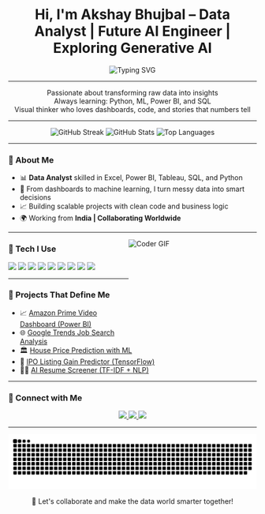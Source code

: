 <h1 align="center">Hi, I'm Akshay Bhujbal – Data Analyst | Future AI Engineer | Exploring Generative AI</h1>

<p align="center">
  <img src="https://readme-typing-svg.demolab.com?font=Fira+Code&size=20&duration=3000&pause=500&color=F75C7E&center=true&width=500&lines=Turning+raw+data+into+insights;Building+dashboards+that+drive+decisions;Exploring+AI%2C+ML%2C+LLMs%2C+Generative+AI;Always+learning+Python%2C+SQL%2C+Power+BI" alt="Typing SVG" />
</p>

---

<p align="center">
  Passionate about transforming raw data into insights <br>
  Always learning: Python, ML, Power BI, and SQL <br>
  Visual thinker who loves dashboards, code, and stories that numbers tell
</p>

---

<p align="center">
  <img src="https://github-readme-streak-stats.herokuapp.com?user=AkshayBhujbal1995&theme=tokyonight&hide_border=true" height="150" alt="GitHub Streak" />
  <img src="https://github-readme-stats.vercel.app/api?username=AkshayBhujbal1995&show_icons=true&theme=tokyonight&include_all_commits=true&count_private=true&hide_border=true" height="150" alt="GitHub Stats" />
  <img src="https://github-readme-stats.vercel.app/api/top-langs/?username=AkshayBhujbal1995&layout=compact&theme=tokyonight&hide_border=true" height="150" alt="Top Languages" />
</p>

---

### 🧪 About Me

- 📊 **Data Analyst** skilled in Excel, Power BI, Tableau, SQL, and Python  
- 🧬 From dashboards to machine learning, I turn messy data into smart decisions  
- 📈 Building scalable projects with clean code and business logic  
- 🌍 Working from **India | Collaborating Worldwide**

---

<img align="right" alt="Coder GIF" height="200" width="260" src="https://i.pinimg.com/originals/f1/e7/34/f1e734f9cade86fe737a9aa404ad5677.gif" />

### 🔧 Tech I Use

<div align="left">
  <img src="https://cdn.jsdelivr.net/gh/devicons/devicon/icons/python/python-original.svg" style="max-height: 25px;" />
  <img src="https://cdn.jsdelivr.net/gh/devicons/devicon/icons/mysql/mysql-original.svg" style="max-height: 25px;" />
  <img src="https://cdn.jsdelivr.net/gh/devicons/devicon/icons/pandas/pandas-original.svg" style="max-height: 25px;" />
  <img src="https://cdn.jsdelivr.net/gh/devicons/devicon/icons/numpy/numpy-original.svg" style="max-height: 25px;" />
  <img src="https://cdn.jsdelivr.net/gh/devicons/devicon/icons/jupyter/jupyter-original.svg" style="max-height: 25px;" />
  <img src="https://cdn.jsdelivr.net/gh/devicons/devicon/icons/git/git-original.svg" style="max-height: 25px;" />
  <img src="https://cdn.jsdelivr.net/gh/devicons/devicon/icons/linux/linux-original.svg" style="max-height: 25px;" />
  <img src="https://img.shields.io/badge/Tableau-E97627?style=flat&logo=Tableau&logoColor=white" style="max-height: 25px;" />
  <img src="https://img.shields.io/badge/PowerBI-F2C811?style=flat&logo=Power-BI&logoColor=black" style="max-height: 25px;" />
</div>

---

### 🚀 Projects That Define Me

- 📈 [Amazon Prime Video Dashboard (Power BI)](https://github.com/AkshayBhujbal1995/Amazon-Prime-Video-PowerBI-Dashboard)
- 🌐 [Google Trends Job Search Analysis](https://github.com/AkshayBhujbal1995/Google-Search-Analysis-with-Python)
- 🏛️ [House Price Prediction with ML](https://github.com/AkshayBhujbal1995/house-price-ML-EDA-project)
- 🚀 [IPO Listing Gain Predictor (TensorFlow)](https://github.com/AkshayBhujbal1995/Predicting-Listing-Gains-in-the-Indian-IPO-Market-Using-TensorFlow)
- 👨‍💼 [AI Resume Screener (TF-IDF + NLP)](https://github.com/AkshayBhujbal1995/AI_Resume_Screener)

---

### 📢 Connect with Me

<p align="center">
  <a href="https://linkedin.com/in/akshay-1995-bhujbal" target="_blank">
    <img src="https://img.shields.io/badge/LinkedIn-0077B5?logo=linkedin&logoColor=white&style=flat" height="25" />
  </a>
  <a href="mailto:akshay.bhujbal16@gmail.com" target="_blank">
    <img src="https://img.shields.io/badge/Email-EA4335?logo=gmail&logoColor=white&style=flat" height="25" />
  </a>
  <a href="https://www.kaggle.com/" target="_blank">
    <img src="https://img.shields.io/badge/Kaggle-20BEFF?logo=kaggle&logoColor=white&style=flat" height="25" />
  </a>
</p>

---

<img src="https://raw.githubusercontent.com/platane/snk/output/github-contribution-grid-snake.svg" alt="GitHub Snake animation" />

<p align="center">
  🎉 Let's collaborate and make the data world smarter together!
</p>

